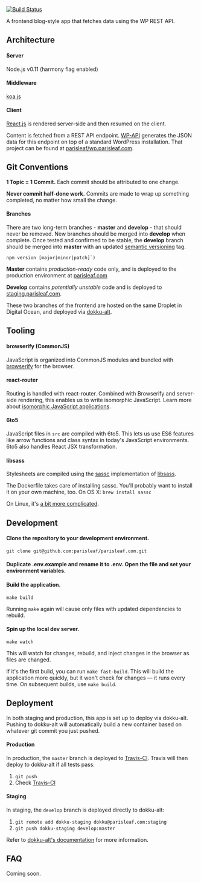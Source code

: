 [![Build Status](https://travis-ci.org/parisleaf/parisleaf.com.svg?branch=master)](https://travis-ci.org/parisleaf/parisleaf.com)

A frontend blog-style app that fetches data using the WP REST API.

## Architecture

#### Server
Node.js v0.11 (harmony flag enabled)

#### Middleware
[koa.js](https://github.com/koajs/koa)

#### Client
[React.js](https://github.com/facebook/react) is rendered server-side and then resumed on the client.

Content is fetched from a REST API endpoint. [WP-API](http://wp-api.org/) generates the JSON data for this endpoint on top of a standard WordPress installation. That project can be found at [parisleaf/wp.parisleaf.com](https://github.com/parisleaf/wp.parisleaf.com).

## Git Conventions

**1 Topic = 1 Commit.** Each commit should be attributed to one change.

**Never commit half-done work.** Commits are made to wrap up something completed, no matter how small the change.

#### Branches
There are two long-term branches - **master** and **develop** - that should never be removed. New branches should be merged into **develop** when complete. Once tested and confirmed to be stable, the **develop** branch should be merged into **master** with an updated [semantic versioning](http://semver.org/) tag.
```shell
npm version [major|minor|patch]`)
```

**Master** contains *production-ready* code only, and is deployed to the production environment at [parisleaf.com](https://parisleaf.com)

**Develop** contains *potentially unstable* code and is deployed to [staging.parisleaf.com](https://staging.parisleaf.com).

These two branches of the frontend are hosted on the same Droplet in Digital Ocean, and deployed via [dokku-alt](https://github.com/dokku-alt/dokku-alt).

## Tooling

#### browserify (CommonJS)

JavaScript is organized into CommonJS modules and bundled with [browserify](http://browserify.org/) for the browser.

#### react-router

Routing is handled with react-router. Combined with Browserify and server-side rendering, this enables us to write isomorphic JavaScript. Learn more about [isomorphic JavaScript applications](http://isomorphic.net/).

#### 6to5

JavaScript files in `src` are compiled with 6to5. This lets us use ES6 features like arrow functions and class syntax in today's JavaScript environments. 6to5 also handles React JSX transformation.

#### libsass

Stylesheets are compiled using the [sassc](https://github.com/sass/sassc) implementation of [libsass](https://github.com/sass/node-sass).

The Dockerfile takes care of installing sassc. You'll probably want to install it on your own machine, too. On OS X: `brew install sassc`

On Linux, it's [a bit more complicated](http://crocodillon.com/blog/how-to-install-sassc-and-libsass-on-ubuntu).

## Development

#### Clone the repository to your development environment.
```git
git clone git@github.com:parisleaf/parisleaf.com.git
```

#### Duplicate .env.example and rename it to .env. Open the file and set your environment variables.

#### Build the application.
```shell
make build
```
Running `make` again will cause only files with updated dependencies to rebuild.

#### Spin up the local dev server.
```shell
make watch
```
This will watch for changes, rebuild, and inject changes in the browser as files are changed.

If it's the first build, you can run `make fast-build`. This will build the application more quickly, but it won't check for changes — it runs every time. On subsequent builds, use `make build`.

## Deployment

In both staging and production, this app is set up to deploy via dokku-alt. Pushing to dokku-alt will automatically build a new container based on whatever git commit you just pushed.

#### Production

In production, the `master` branch is deployed to [Travis-CI](https://travis-ci.org/). Travis will then deploy to dokku-alt if all tests pass:

1. `git push`
2. Check [Travis-CI](https://travis-ci.org/)

#### Staging

In staging, the `develop` branch is deployed directly to dokku-alt:

1. `git remote add dokku-staging dokku@parisleaf.com:staging`
2. `git push dokku-staging develop:master`

Refer to [dokku-alt's documentation](https://github.com/dokku-alt/dokku-alt) for more information.

## FAQ

Coming soon.

